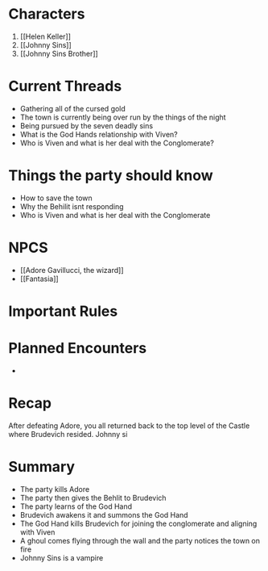# Characters
1. [[Helen Keller]]
3. [[Johnny Sins]]
4. [[Johnny Sins Brother]]

# Current Threads
- Gathering all of the cursed gold
- The town is currently being over run by the things of the night
- Being pursued by the seven deadly sins
- What is the God Hands relationship with Viven?
- Who is Viven and what is her deal with the Conglomerate?

# Things the party should know
- How to save the town
- Why the Behilit isnt responding
- Who is Viven and what is her deal with the Conglomerate

# NPCS
- [[Adore Gavillucci, the wizard]]
- [[Fantasia]]

# Important Rules

# Planned Encounters
- 
# Recap
After defeating Adore, you all returned back to the top level of the Castle where Brudevich resided. Johnny si
# Summary
- The party kills Adore
- The party then gives the Behlit to Brudevich
- The party learns of the God Hand
- Brudevich awakens it and summons the God Hand
- The God Hand kills Brudevich for joining the conglomerate and aligning with Viven
- A ghoul comes flying through the wall and the party notices the town on fire
- Johnny Sins is a vampire